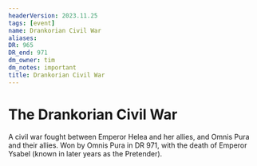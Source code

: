 ```yaml
---
headerVersion: 2023.11.25
tags: [event]
name: Drankorian Civil War
aliases:
DR: 965
DR_end: 971
dm_owner: tim
dm_notes: important
title: Drankorian Civil War
---
```

# The Drankorian Civil War

A civil war fought between Emperor Helea and her allies, and Omnis Pura and their allies. Won by Omnis Pura in DR 971, with the death of Emperor Ysabel (known in later years as the Pretender). 

